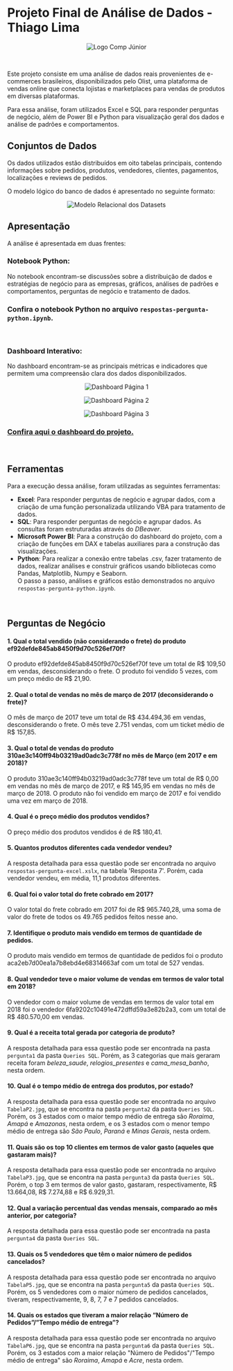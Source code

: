 # Projeto Final de Análise de Dados - Thiago Lima

<p align="center">
  <img src="images/logoComp.png" alt="Logo Comp Júnior" >
</p>

<br />

Este projeto consiste em uma análise de dados reais provenientes de e-commerces brasileiros, disponibilizados pelo Olist, uma plataforma de vendas online que conecta lojistas e marketplaces para vendas de produtos em diversas plataformas.

Para essa análise, foram utilizados Excel e SQL para responder perguntas de negócio, além de Power BI e Python para visualização geral dos dados e análise de padrões e comportamentos.

## Conjuntos de Dados

Os dados utilizados estão distribuídos em oito tabelas principais, contendo informações sobre pedidos, produtos, vendedores, clientes, pagamentos, localizações e reviews de pedidos.

O modelo lógico do banco de dados é apresentado no seguinte formato:

<p align="center">
  <img src="images/modeloRelacionalDatasets.jpg" alt="Modelo Relacional dos Datasets">
</p>

## Apresentação

A análise é apresentada em duas frentes:

### Notebook Python:

No notebook encontram-se discussões sobre a distribuição de dados e estratégias de negócio para as empresas, gráficos, análises de padrões e comportamentos, perguntas de negócio e tratamento de dados.

### Confira o notebook Python no arquivo `respostas-pergunta-python.ipynb`.

<br />

### Dashboard Interativo:

No dashboard encontram-se as principais métricas e indicadores que permitem uma compreensão clara dos dados disponibilizados.

<p align="center">
  <img src="images/dashboardP1.jpg" alt="Dashboard Página 1">
</p>
<p align="center">
  <img src="images/dashboardP2.jpg" alt="Dashboard Página 2">
</p>
<p align="center">
  <img src="images/dashboardP3.jpg" alt="Dashboard Página 3">
</p>

### [Confira aqui o dashboard do projeto.](.)

<br />

## Ferramentas

Para a execução dessa análise, foram utilizadas as seguintes ferramentas:

- **Excel**: Para responder perguntas de negócio e agrupar dados, com a criação de uma função personalizada utilizando VBA para tratamento de dados.
- **SQL**: Para responder perguntas de negócio e agrupar dados. As consultas foram estruturadas através do *DBeaver*.
- **Microsoft Power BI**: Para a construção do dashboard do projeto, com a criação de funções em DAX e tabelas auxiliares para a construção das visualizações.
- **Python**: Para realizar a conexão entre tabelas .csv, fazer tratamento de dados, realizar análises e construir gráficos usando bibliotecas como Pandas, Matplotlib, Numpy e Seaborn. <br /> O passo a passo, análises e gráficos estão demonstrados no arquivo `respostas-pergunta-python.ipynb`.

<br />

## Perguntas de Negócio

#### 1. Qual o total vendido (não considerando o frete) do produto ef92defde845ab8450f9d70c526ef70f? <br /> 
O produto ef92defde845ab8450f9d70c526ef70f teve um total de R$ 109,50 em vendas, desconsiderando o frete. O produto foi vendido 5 vezes, com um preço médio de R$ 21,90.

#### 2. Qual o total de vendas no mês de março de 2017 (deconsiderando o frete)? <br /> 
O mês de março de 2017 teve um total de R$ 434.494,36 em vendas, desconsiderando o frete. O mês teve 2.751 vendas, com um ticket médio de R$ 157,85.

#### 3. Qual o total de vendas do produto 310ae3c140ff94b03219ad0adc3c778f no mês de Março (em 2017 e em 2018)? <br /> 
O produto 310ae3c140ff94b03219ad0adc3c778f teve um total de R$ 0,00 em vendas no mês de março de 2017, e R$ 145,95 em vendas no mês de março de 2018. O produto não foi vendido em março de 2017 e foi vendido uma vez em março de 2018.

#### 4. Qual é o preço médio dos produtos vendidos? <br />
O preço médio dos produtos vendidos é de R$ 180,41.

#### 5. Quantos produtos diferentes cada vendedor vendeu? <br />
A resposta detalhada para essa questão pode ser encontrada no arquivo `respostas-pergunta-excel.xslx`, na tabela 'Resposta 7'. Porém, cada vendedor vendeu, em média, 11,1 produtos diferentes.

#### 6. Qual foi o valor total do frete cobrado em 2017? <br /> 
O valor total do frete cobrado em 2017 foi de R$ 965.740,28, uma soma de valor do frete de todos os 49.765 pedidos feitos nesse ano.

#### 7.  Identifique o produto mais vendido em termos de quantidade de pedidos. <br />
O produto mais vendido em termos de quantidade de pedidos foi o produto aca2eb7d00ea1a7b8ebd4e68314663af com um total de 527 vendas.

#### 8. Qual vendedor teve o maior volume de vendas em termos de valor total em 2018? <br />
O vendedor com o maior volume de vendas em termos de valor total em 2018 foi o vendedor 6fa9202c10491e472dffd59a3e82b2a3, com um total de R$ 480.570,00 em vendas.

#### 9. Qual é a receita total gerada por categoria de produto? <br />
A resposta detalhada para essa questão pode ser encontrada na pasta `pergunta1` da pasta `Queries SQL`. Porém, as 3 categorias que mais geraram receita foram *beleza_saude*, *relogios_presentes* e *cama_mesa_banho*, nesta ordem.

#### 10. Qual é o tempo médio de entrega dos produtos, por estado? <br />
A resposta detalhada para essa questão pode ser encontrada no arquivo `TabelaP2.jpg`, que se encontra na pasta `pergunta2` da pasta `Queries SQL`. Porém, os 3 estados com o maior tempo médio de entrega são *Roraima*, *Amapá* e *Amazonas*, nesta ordem, e os 3 estados com o menor tempo médio de entrega são *São Paulo*, *Paraná* e *Minas Gerais*, nesta ordem.

#### 11. Quais são os top 10 clientes em termos de valor gasto (aqueles que gastaram mais)? <br /> 
A resposta detalhada para essa questão pode ser encontrada no arquivo `TabelaP3.jpg`, que se encontra na pasta `pergunta3` da pasta `Queries SQL`. Porém, o top 3 em termos de valor gasto, gastaram, respectivamente, R$ 13.664,08, R$ 7.274,88 e R$ 6.929,31.

#### 12. Qual a variação percentual das vendas mensais, comparado ao mês anterior, por categoria? <br /> 
A resposta detalhada para essa questão pode ser encontrada na pasta `pergunta4` da pasta `Queries SQL`.

#### 13. Quais os 5 vendedores que têm o maior número de pedidos cancelados? <br /> 
A resposta detalhada para essa questão pode ser encontrada no arquivo `TabelaP5.jpg`, que se encontra na pasta `pergunta5` da pasta `Queries SQL`. Porém, os 5 vendedores com o maior número de pedidos cancelados, tiveram, respectivamente, 9, 8, 7, 7 e 7 pedidos cancelados.

#### 14. Quais os estados que tiveram a maior relação “Número de Pedidos”/”Tempo médio de entrega”? <br />
A resposta detalhada para essa questão pode ser encontrada no arquivo `TabelaP6.jpg`, que se encontra na pasta `pergunta6` da pasta `Queries SQL`. Porém, os 3 estados com a maior relação "Número de Pedidos"/"Tempo médio de entrega" são *Roraima*, *Amapá* e *Acre*, nesta ordem.